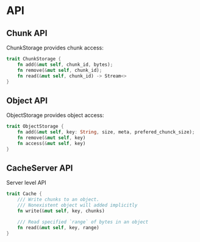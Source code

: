 # API

## Chunk API

ChunkStorage provides chunk access:

```rust
trait ChunkStorage {
    fn add(&mut self, chunk_id, bytes);
    fn remove(&mut self, chunk_id);
    fn read(&mut self, chunk_id) -> Stream<>
}
```

## Object API

ObjectStorage provides object access:

```rust
trait ObjectStorage {
    fn add(&mut self, key: String, size, meta, prefered_chunck_size);
    fn remove(&mut self, key)
    fn access(&mut self, key)
}
```

## CacheServer API

Server level API

```rust
trait Cache {
    /// Write chunks to an object.
    /// Nonexistent object will added implicitly
    fn write(&mut self, key, chunks)

    /// Read specified `range` of bytes in an object
    fn read(&mut self, key, range)
}
```
